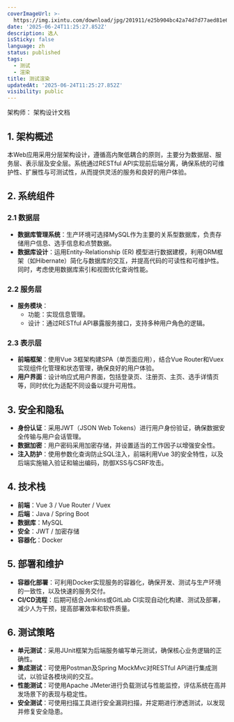```yaml
---
coverImageUrl: >-
  https://img.ixintu.com/download/jpg/201911/e25b904bc42a74d7d77aed81e66d772c.jpg
date: '2025-06-24T11:25:27.852Z'
description: 选人
isSticky: false
language: zh
status: published
tags:
  - 测试
  - 渲染
title: 测试渲染
updatedAt: '2025-06-24T11:25:27.852Z'
visibility: public
---
```


架构师： 架构设计文档

## 1. 架构概述

本Web应用采用分层架构设计，遵循高内聚低耦合的原则，主要分为数据层、服务层、表示层及安全层。系统通过RESTful API实现前后端分离，确保系统的可维护性、扩展性与可测试性，从而提供灵活的服务和良好的用户体验。

## 2. 系统组件

### 2.1 数据层

- **数据库管理系统**：生产环境可选择MySQL作为主要的关系型数据库，负责存储用户信息、选手信息和点赞数据。
- **数据库设计**：运用Entity-Relationship (ER) 模型进行数据建模，利用ORM框架（如Hibernate）简化与数据库的交互，并提高代码的可读性和可维护性。同时，考虑使用数据库索引和视图优化查询性能。

### 2.2 服务层

- **服务模块**：
  - 功能：实现信息管理。
  - 设计：通过RESTful API暴露服务接口，支持多种用户角色的逻辑。

### 2.3 表示层

- **前端框架**：使用Vue 3框架构建SPA（单页面应用），结合Vue Router和Vuex实现组件化管理和状态管理，确保良好的用户体验。
- **用户界面**：设计响应式用户界面，包括登录页、注册页、主页、选手详情页等，同时优化为适配不同设备以提升可用性。

## 3. 安全和隐私

- **身份认证**：采用JWT（JSON Web Tokens）进行用户身份验证，确保数据安全传输与用户会话管理。
- **数据加密**：用户密码采用加密存储，并设置适当的工作因子以增强安全性。
- **注入防护**：使用参数化查询防止SQL注入，前端利用Vue 3的安全特性，以及后端实施输入验证和输出编码，防御XSS与CSRF攻击。

## 4. 技术栈

- **前端**：Vue 3 / Vue Router / Vuex
- **后端**：Java / Spring Boot
- **数据库**：MySQL
- **安全**：JWT / 加密存储
- **容器化**：Docker

## 5. 部署和维护

- **容器化部署**：可利用Docker实现服务的容器化，确保开发、测试与生产环境的一致性，以及快速的服务交付。
- **CI/CD流程**：后期可结合Jenkins或GitLab CI实现自动化构建、测试及部署，减少人为干预，提高部署效率和软件质量。

## 6. 测试策略

- **单元测试**：采用JUnit框架为后端服务编写单元测试，确保核心业务逻辑的正确性。
- **集成测试**：可使用Postman及Spring MockMvc对RESTful API进行集成测试，以验证各模块间的交互。
- **性能测试**：可使用Apache JMeter进行负载测试与性能监控，评估系统在高并发场景下的表现与稳定性。
- **安全测试**：可使用扫描工具进行安全漏洞扫描，并定期进行渗透测试，以发现并修复安全隐患。